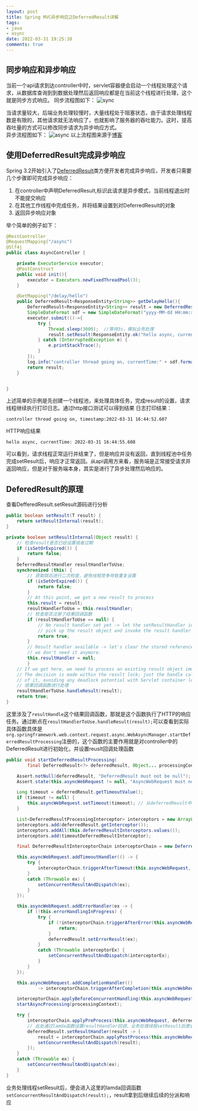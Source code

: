 ```yaml
---
layout: post
title: Spring MVC异步响应之DeferredResult详解 
tags:
- java
- async
date: 2022-03-31 19:25:10
comments: true
---
```


## 同步响应和异步响应 
当前一个api请求到达controller中时，servlet容器便会启动一个线程处理这个请求，从数据库查询到到数据处理然后返回响应都是在当前这个线程进行处理，这个就是同步方式响应。
同步流程图如下：
![sync](/img/java/mvc_sync.png)

当请求量较大，后端业务处理较慢时，大量线程处于阻塞状态，由于请求处理线程数是有限的，其他请求就无法响应了，也就影响了服务器的吞吐能力。这时，提高吞吐量的方式可以修改同步请求为异步响应方式。  
异步流程图如下：
![async](/img/java/mvc_async.png)
以上流程图来源于[博客](https://www.cnblogs.com/guogangj/p/5457959.html)
<!-- more --> 
## 使用DeferredResult完成异步响应
Spring 3.2开始引入了[DeferredResult](https://docs.spring.io/spring-framework/docs/current/javadoc-api/org/springframework/web/context/request/async/DeferredResult.html)类方便开发者完成异步响应，开发者只需要几个步骤即可完成异步响应：
1. 在controller中声明DeferredResult,标识此请求是异步模式，当前线程退出时不能提交响应
2. 在其他工作线程中完成任务，并将结果设置到对DeferredResult的对象
3. 返回异步响应对象

举个简单的例子如下：
```java
@RestController
@RequestMapping("/async")
@Slf4j
public class AsyncController {

    private ExecutorService executor;
    @PostConstruct
    public void init(){
        executor = Executors.newFixedThreadPool(3);
    }

    @GetMapping("/delay/hello")
    public DeferredResult<ResponseEntity<String>> getDelayHello(){
        DeferredResult<ResponseEntity<String>> result = new DeferredResult(5000L); //设置5s的超时过期
        SimpleDateFormat sdf = new SimpleDateFormat("yyyy-MM-dd HH:mm:ss.SSS");
        executor.submit(()->{
            try {
                Thread.sleep(3000);  //等待3s，模拟业务处理
                result.setResult(ResponseEntity.ok("hello async, currentTime: " + sdf.format(System.currentTimeMillis())));
            } catch (InterruptedException e) {
                e.printStackTrace();
            }
        });
        log.info("controller thread going on, currentTime:" + sdf.format(System.currentTimeMillis()));
        return result;
    }


}
```
上述简单的示例是先创建一个线程池，来处理具体任务，完成result的设置，请求线程继续执行打印日志。通过http接口测试可以得到结果
日志打印结果：
```shell
controller thread going on, timestamp:2022-03-31 16:44:52.607
```
HTTP响应结果
```shell
hello async, currentTime: 2022-03-31 16:44:55.608
```
可以看到，请求线程正常运行并结束了，但是响应并没有返回，直到线程池中任务完成setResult后，响应才正常返回。从api调用方来看，服务端是正常接受请求并返回响应，但是对于服务端本身，其实是进行了异步处理然后响应的。

## DeferedResult的原理
查看DefferedResult.setResult源码进行分析
```java
public boolean setResult(T result) {
    return setResultInternal(result);
}

private boolean setResultInternal(Object result) {
    // 检查result是否已经设置或者过期
    if (isSetOrExpired()) {
        return false;
    }
    DeferredResultHandler resultHandlerToUse;
    synchronized (this) {
        // 获取锁后进行二次检查，避免线程竞争导致重复设置
        if (isSetOrExpired()) {
            return false;
        }
        // At this point, we got a new result to process
        this.result = result;
        resultHandlerToUse = this.resultHandler;
        // 检查是否注册了结果回调函数
        if (resultHandlerToUse == null) {
            // No result handler set yet -> let the setResultHandler implementation
            // pick up the result object and invoke the result handler for it.
            return true;
        }
        // Result handler available -> let's clear the stored reference since
        // we don't need it anymore.
        this.resultHandler = null;
        }
    // If we get here, we need to process an existing result object immediately.
    // The decision is made within the result lock; just the handle call outside
    // of it, avoiding any deadlock potential with Servlet container locks.
    // 结果回调函数进行处理    
    resultHandlerToUse.handleResult(result);
    return true;
}
```
这里涉及了`resultHandle`这个结果回调函数，那就是这个函数执行了HTTP的响应任务。通过断点在`resultHandlerToUse.handleResult(result);`可以查看到实际具体函数具体是`org.springframework.web.context.request.async.WebAsyncManager.startDeferredResultProcessing`注册的，这个函数的主要作用就是对controller中的DeferredResult进行初始化，并设置reuslt回调处理函数
```java
public void startDeferredResultProcessing(
        final DeferredResult<?> deferredResult, Object... processingContext) throws Exception {

    Assert.notNull(deferredResult, "DeferredResult must not be null");
    Assert.state(this.asyncWebRequest != null, "AsyncWebRequest must not be null");

    Long timeout = deferredResult.getTimeoutValue();
    if (timeout != null) {
        this.asyncWebRequest.setTimeout(timeout); // 从deferredReuslt中获取超时时间，设置给异步request对象
    }

    List<DeferredResultProcessingInterceptor> interceptors = new ArrayList<>();
    interceptors.add(deferredResult.getInterceptor());
    interceptors.addAll(this.deferredResultInterceptors.values());
    interceptors.add(timeoutDeferredResultInterceptor);

    final DeferredResultInterceptorChain interceptorChain = new DeferredResultInterceptorChain(interceptors);

    this.asyncWebRequest.addTimeoutHandler(() -> {
        try {
            interceptorChain.triggerAfterTimeout(this.asyncWebRequest, deferredResult);
        }
        catch (Throwable ex) {
            setConcurrentResultAndDispatch(ex);
        }
    });

    this.asyncWebRequest.addErrorHandler(ex -> {
        if (!this.errorHandlingInProgress) {
            try {
                if (!interceptorChain.triggerAfterError(this.asyncWebRequest, deferredResult, ex)) {
                    return;
                }
                deferredResult.setErrorResult(ex);
            }
            catch (Throwable interceptorEx) {
                setConcurrentResultAndDispatch(interceptorEx);
            }
        }
    });

    this.asyncWebRequest.addCompletionHandler(()
            -> interceptorChain.triggerAfterCompletion(this.asyncWebRequest, deferredResult));

    interceptorChain.applyBeforeConcurrentHandling(this.asyncWebRequest, deferredResult);
    startAsyncProcessing(processingContext);

    try {
        interceptorChain.applyPreProcess(this.asyncWebRequest, deferredResult);
        // 此处通过lamda函数设置resultHandler回调，业务处理线程setResult后便会执行到此处
        deferredResult.setResultHandler(result -> {
            result = interceptorChain.applyPostProcess(this.asyncWebRequest, deferredResult, result);
            setConcurrentResultAndDispatch(result);
        });
    }
    catch (Throwable ex) {
        setConcurrentResultAndDispatch(ex);
    }
}
```
业务处理线程setResult后，便会进入这里的lamda回调函数`setConcurrentResultAndDispatch(result);`，result拿到后继续后续的分派和响应
